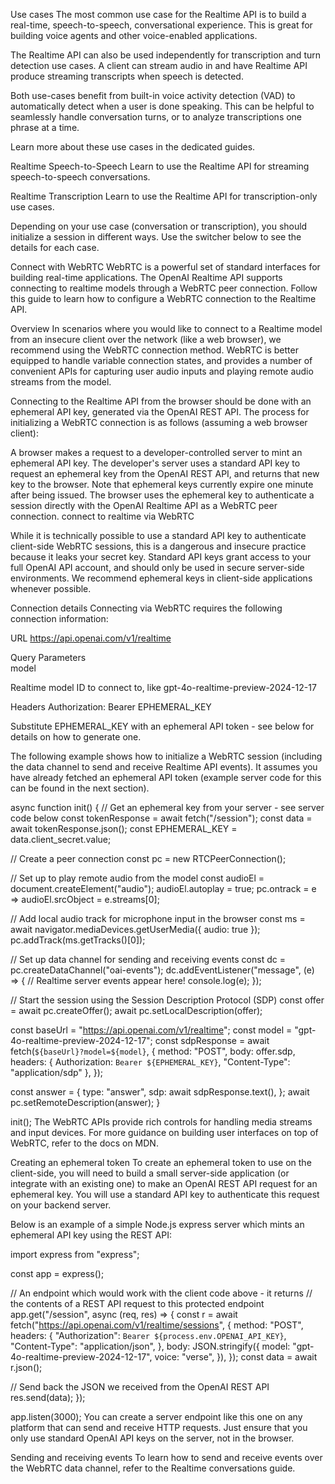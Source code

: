 Use cases
The most common use case for the Realtime API is to build a real-time, speech-to-speech, conversational experience. This is great for building voice agents and other voice-enabled applications.

The Realtime API can also be used independently for transcription and turn detection use cases. A client can stream audio in and have Realtime API produce streaming transcripts when speech is detected.

Both use-cases benefit from built-in voice activity detection (VAD) to automatically detect when a user is done speaking. This can be helpful to seamlessly handle conversation turns, or to analyze transcriptions one phrase at a time.

Learn more about these use cases in the dedicated guides.

Realtime Speech-to-Speech
Learn to use the Realtime API for streaming speech-to-speech conversations.

Realtime Transcription
Learn to use the Realtime API for transcription-only use cases.

Depending on your use case (conversation or transcription), you should initialize a session in different ways. Use the switcher below to see the details for each case.

Connect with WebRTC
WebRTC is a powerful set of standard interfaces for building real-time applications. The OpenAI Realtime API supports connecting to realtime models through a WebRTC peer connection. Follow this guide to learn how to configure a WebRTC connection to the Realtime API.

Overview
In scenarios where you would like to connect to a Realtime model from an insecure client over the network (like a web browser), we recommend using the WebRTC connection method. WebRTC is better equipped to handle variable connection states, and provides a number of convenient APIs for capturing user audio inputs and playing remote audio streams from the model.

Connecting to the Realtime API from the browser should be done with an ephemeral API key, generated via the OpenAI REST API. The process for initializing a WebRTC connection is as follows (assuming a web browser client):

A browser makes a request to a developer-controlled server to mint an ephemeral API key.
The developer's server uses a standard API key to request an ephemeral key from the OpenAI REST API, and returns that new key to the browser. Note that ephemeral keys currently expire one minute after being issued.
The browser uses the ephemeral key to authenticate a session directly with the OpenAI Realtime API as a WebRTC peer connection.
connect to realtime via WebRTC

While it is technically possible to use a standard API key to authenticate client-side WebRTC sessions, this is a dangerous and insecure practice because it leaks your secret key. Standard API keys grant access to your full OpenAI API account, and should only be used in secure server-side environments. We recommend ephemeral keys in client-side applications whenever possible.

Connection details
Connecting via WebRTC requires the following connection information:

URL	
https://api.openai.com/v1/realtime

Query Parameters	
model

Realtime model ID to connect to, like gpt-4o-realtime-preview-2024-12-17

Headers	
Authorization: Bearer EPHEMERAL_KEY

Substitute EPHEMERAL_KEY with an ephemeral API token - see below for details on how to generate one.

The following example shows how to initialize a WebRTC session (including the data channel to send and receive Realtime API events). It assumes you have already fetched an ephemeral API token (example server code for this can be found in the next section).

async function init() {
  // Get an ephemeral key from your server - see server code below
  const tokenResponse = await fetch("/session");
  const data = await tokenResponse.json();
  const EPHEMERAL_KEY = data.client_secret.value;

  // Create a peer connection
  const pc = new RTCPeerConnection();

  // Set up to play remote audio from the model
  const audioEl = document.createElement("audio");
  audioEl.autoplay = true;
  pc.ontrack = e => audioEl.srcObject = e.streams[0];

  // Add local audio track for microphone input in the browser
  const ms = await navigator.mediaDevices.getUserMedia({
    audio: true
  });
  pc.addTrack(ms.getTracks()[0]);

  // Set up data channel for sending and receiving events
  const dc = pc.createDataChannel("oai-events");
  dc.addEventListener("message", (e) => {
    // Realtime server events appear here!
    console.log(e);
  });

  // Start the session using the Session Description Protocol (SDP)
  const offer = await pc.createOffer();
  await pc.setLocalDescription(offer);

  const baseUrl = "https://api.openai.com/v1/realtime";
  const model = "gpt-4o-realtime-preview-2024-12-17";
  const sdpResponse = await fetch(`${baseUrl}?model=${model}`, {
    method: "POST",
    body: offer.sdp,
    headers: {
      Authorization: `Bearer ${EPHEMERAL_KEY}`,
      "Content-Type": "application/sdp"
    },
  });

  const answer = {
    type: "answer",
    sdp: await sdpResponse.text(),
  };
  await pc.setRemoteDescription(answer);
}

init();
The WebRTC APIs provide rich controls for handling media streams and input devices. For more guidance on building user interfaces on top of WebRTC, refer to the docs on MDN.

Creating an ephemeral token
To create an ephemeral token to use on the client-side, you will need to build a small server-side application (or integrate with an existing one) to make an OpenAI REST API request for an ephemeral key. You will use a standard API key to authenticate this request on your backend server.

Below is an example of a simple Node.js express server which mints an ephemeral API key using the REST API:

import express from "express";

const app = express();

// An endpoint which would work with the client code above - it returns
// the contents of a REST API request to this protected endpoint
app.get("/session", async (req, res) => {
  const r = await fetch("https://api.openai.com/v1/realtime/sessions", {
    method: "POST",
    headers: {
      "Authorization": `Bearer ${process.env.OPENAI_API_KEY}`,
      "Content-Type": "application/json",
    },
    body: JSON.stringify({
      model: "gpt-4o-realtime-preview-2024-12-17",
      voice: "verse",
    }),
  });
  const data = await r.json();

  // Send back the JSON we received from the OpenAI REST API
  res.send(data);
});

app.listen(3000);
You can create a server endpoint like this one on any platform that can send and receive HTTP requests. Just ensure that you only use standard OpenAI API keys on the server, not in the browser.

Sending and receiving events
To learn how to send and receive events over the WebRTC data channel, refer to the Realtime conversations guide.